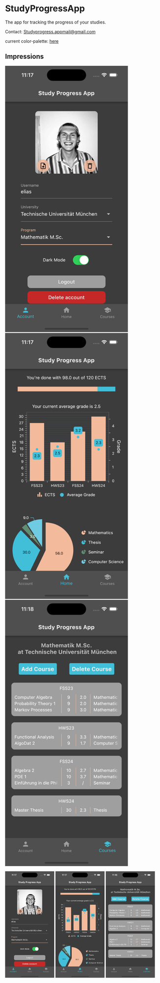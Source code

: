 # StudyProgressApp

The app for tracking the progress of your studies.

Contact: Studyprogress.appmail@gmail.com

current color-palette: <a href="https://coolors.co/1a3a3a-f3ba9c-41bfd9">here</a> 

## Impressions

<img src="https://github.com/EliasReutelsterz/spa/blob/main/readme_images/account_dark.png" width="400" alt="Account"/>

<img src="https://github.com/EliasReutelsterz/spa/blob/main/readme_images/home_dark.png" width="400" alt="Home"/>

<img src="https://github.com/EliasReutelsterz/spa/blob/main/readme_images/courses_dark.png" width="400" alt="Courses"/>

<p float="left">
  <img src="https://github.com/EliasReutelsterz/spa/blob/main/readme_images/account_dark.png" width="160" alt="Account"/>
  <img src="https://github.com/EliasReutelsterz/spa/blob/main/readme_images/home_dark.png" width="160" alt="Home"/>
  <img src="https://github.com/EliasReutelsterz/spa/blob/main/readme_images/courses_dark.png" width="160" alt="Courses"/>
</p>
